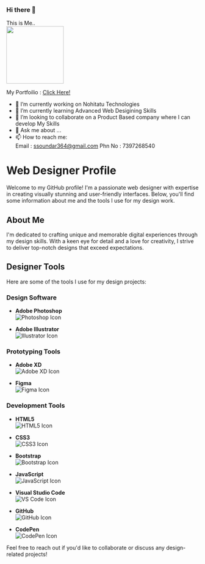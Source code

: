 ### Hi there 👋
This is Me..
<br>
<img src="https://palanisoundard.github.io/Portfolio/assets/img/profile-img.jpg" height="150px" width="auto">

My Portfoilio : <a href="https://palanisoundard.github.io/Portfolio/">Click Here!</a>
<br>


- 🔭 I’m currently working on Nohitatu Technologies
- 🌱 I’m currently learning Advanced Web Desigining Skills
- 👯 I’m looking to collaborate on a Product Based company where I can develop My Skills
- 💬 Ask me about ...
- 📫 How to reach me: <br>
 Email : <a href="mailto:someone@example.com">ssoundar364@gmail.com</a>
 Phn No : 7397268540

# Web Designer Profile

Welcome to my GitHub profile! I'm a passionate web designer with expertise in creating visually stunning and user-friendly interfaces. Below, you'll find some information about me and the tools I use for my design work.

## About Me

I'm dedicated to crafting unique and memorable digital experiences through my design skills. With a keen eye for detail and a love for creativity, I strive to deliver top-notch designs that exceed expectations.

## Designer Tools

Here are some of the tools I use for my design projects:

### Design Software

- **Adobe Photoshop**  
  ![Photoshop Icon](https://img.icons8.com/color/48/000000/adobe-photoshop.png)

- **Adobe Illustrator**  
  ![Illustrator Icon](https://img.icons8.com/color/48/000000/adobe-illustrator.png)


### Prototyping Tools

- **Adobe XD**  
  ![Adobe XD Icon](https://img.icons8.com/color/48/000000/adobe-xd.png)

- **Figma**  
  ![Figma Icon](https://img.icons8.com/color/48/000000/figma.png)

 
### Development Tools

- **HTML5**  
  ![HTML5 Icon](https://img.icons8.com/color/48/000000/html-5--v1.png)

- **CSS3**  
  ![CSS3 Icon](https://img.icons8.com/color/48/000000/css3.png)

- **Bootstrap**  
  ![Bootstrap Icon](https://img.icons8.com/color/48/000000/bootstrap.png)

- **JavaScript**  
  ![JavaScript Icon](https://img.icons8.com/color/48/000000/javascript.png)

- **Visual Studio Code**  
  ![VS Code Icon](https://img.icons8.com/color/48/000000/visual-studio-code-2019.png)

- **GitHub**  
  ![GitHub Icon](https://img.icons8.com/fluent/48/000000/github.png)

- **CodePen**  
  ![CodePen Icon](https://img.icons8.com/ios-filled/50/000000/codepen.png)

Feel free to reach out if you'd like to collaborate or discuss any design-related projects!

